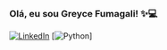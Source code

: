 ### Olá, eu sou Greyce Fumagali! ✨💻

[![LinkedIn](https://img.shields.io/badge/LinkedIn-0077B5?style=for-the-badge&logo=linkedin&logoColor=white)](https://www.linkedin.com/in/greyce-fumagali-2a276622b)
[![Python](https://img.shields.io/badge/Python-3776AB?style=for-the-badge&logo=python&logoColor=white)]
